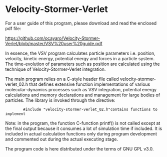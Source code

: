 # Velocity-Stormer-Verlet

For a user guide of this program, please download and read the enclosed pdf file:

https://github.com/ocayaro/Velocity-Stormer-Verlet/blob/master/VSV%20user%20guide.pdf

In essence, the VSV program calculates particle parameters i.e. position, velocity, kinetic energy, potential energy and forces in a particle system. The time-evolution of parameters such as position are calculated using the technique of Velocity-Stormer-Verlet integration.

The main program relies on a C-style header file called velocity-stormer-verlet_02.h that defines extensive function implementations of various molecular-dynamics processes such as VSV integration, potential energy calculations and memory declarations and management for large bodies of particles. The library is invoked through the directive:

            #include "velocity-stormer-verlet_02.h"contains functions to implement 
            
Note: in the program, the function C-function printf() is not called except at the final output because it consumes a lot of simulation time if included. It is included in actual calculation functions only during program development and commented out during the actual executing stage.

The program code is here distributed under the terms of GNU GPL v3.0.


